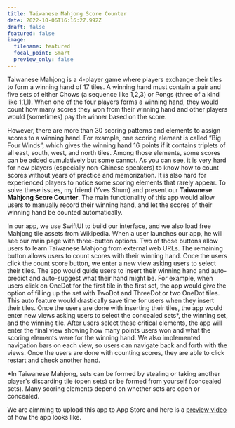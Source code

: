 ```yaml
---
title: Taiwanese Mahjong Score Counter
date: 2022-10-06T16:16:27.992Z
draft: false
featured: false
image:
  filename: featured
  focal_point: Smart
  preview_only: false
---
```

Taiwanese Mahjong is a 4-player game where players exchange their tiles to form a winning hand of 17 tiles. A winning hand must contain a pair and five sets of either Chows (a sequence like 1,2,3) or Pongs (three of a kind like 1,1,1). When one of the four players forms a winning hand, they would count how many scores they won from their winning hand and other players would (sometimes) pay the winner based on the score.

However, there are more than 30 scoring patterns and elements to assign scores to a winning hand. For example, one scoring element is called “Big Four Winds”, which gives the winning hand 16 points if it contains triplets of all east, south, west, and north tiles. Among those elements, some scores can be added cumulatively but some cannot. As you can see, it is very hard for new players (especially non-Chinese speakers) to know how to count scores without years of practice and memorization. It is also hard for experienced players to notice some scoring elements that rarely appear. To solve these issues, my friend (Yves Shum) and present our **Taiwanese Mahjong Score Counter**. The main functionality of this app would allow users to manually record their winning hand, and let the scores of their winning hand be counted automatically.

In our app, we use SwiftUI to build our interface, and we also load free Mahjong tile assets from Wikipedia. When a user launches our app, he will see our main page with three-button options. Two of those buttons allow users to learn Taiwanese Mahjong from external web URLs. The remaining button allows users to count scores with their winning hand. Once the users click the count score button, we enter a new view asking users to select their tiles. The app would guide users to insert their winning hand and auto-predict and auto-suggest what their hand might be. For example, when users click on OneDot for the first tile in the first set, the app would give the option of filling up the set with TwoDot and ThreeDot or two OneDot tiles. This auto feature would drastically save time for users when they insert their tiles. Once the users are done with inserting their tiles, the app would enter new views asking users to select the concealed sets*, the winning set, and the winning tile. After users select these critical elements, the app will enter the final view showing how many points users won and what the scoring elements were for the winning hand. We also implemented navigation bars on each view, so users can navigate back and forth with the views. Once the users are done with counting scores, they are able to click restart and check another hand.

\*In Taiwanese Mahjong, sets can be formed by stealing or taking another player's discarding tile (open sets) or be formed from yourself (concealed sets). Many scoring elements depend on whether sets are open or concealed.

W﻿e are aimming to upload this app to App Store and here is a [preview video](https://youtu.be/3PMM8xGXyas) of how the app looks like.